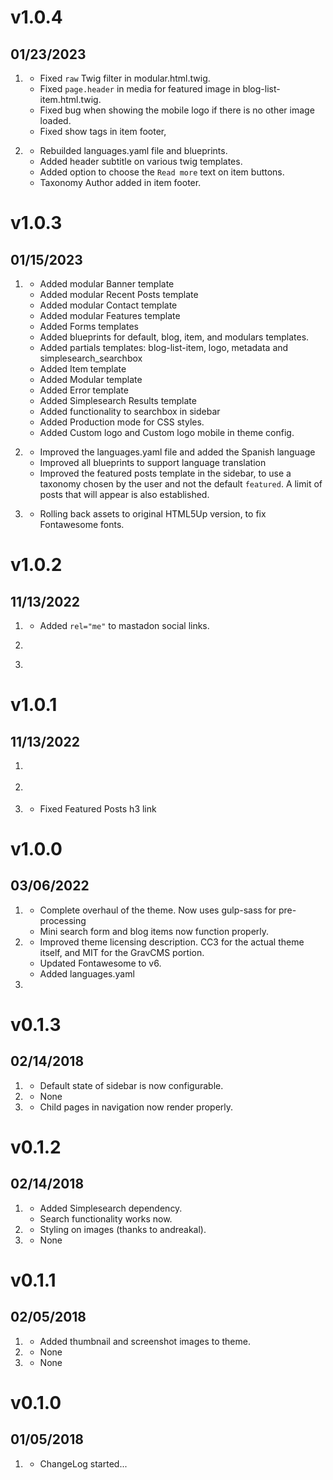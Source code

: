 # v1.0.4
## 01/23/2023

1.  [](#bugfix)
    * Fixed `raw` Twig filter in modular.html.twig.
    * Fixed `page.header` in media for featured image in blog-list-item.html.twig.
    * Fixed bug when showing the mobile logo if there is no other image loaded.
    * Fixed show tags in item footer,

2.  [](#improved)
    * Rebuilded languages.yaml file and blueprints.
    * Added header subtitle on various twig templates.
    * Added option to choose the `Read more` text on item buttons.
    * Taxonomy Author added in item footer.

# v1.0.3
##  01/15/2023

1. [](#new)
    * Added modular Banner template
    * Added modular Recent Posts template
    * Added modular Contact template
    * Added modular Features template
    * Added Forms templates
    * Added blueprints for default, blog, item, and modulars templates.
    * Added partials templates: blog-list-item, logo, metadata and simplesearch_searchbox
    * Added Item template
    * Added Modular template
    * Added Error template
    * Added Simplesearch Results template
    * Added functionality to searchbox in sidebar
    * Added Production mode for CSS styles.
    * Added Custom logo and Custom logo mobile in theme config.

2. [](#improved)
    * Improved the languages.yaml file and added the Spanish language
    * Improved all blueprints to support language translation
    * Improved the featured posts template in the sidebar, to use a taxonomy chosen by the user and not the default `featured`. A limit of posts that will appear is also established.

3. [](#bugfix)
    * Rolling back assets to original HTML5Up version, to fix Fontawesome fonts.
# v1.0.2
##  11/13/2022

1. [](#new)
    * Added `rel="me"` to mastadon social links.

2. [](#improved)

3. [](#bugfix)

# v1.0.1
##  11/13/2022

1. [](#new)

2. [](#improved)

3. [](#bugfix)
    * Fixed Featured Posts h3 link

# v1.0.0
##  03/06/2022

1. [](#new)
    * Complete overhaul of the theme. Now uses gulp-sass for pre-processing
    * Mini search form and blog items now function properly.
2. [](#improved)
    * Improved theme licensing description.  CC3 for the actual theme itself, and MIT for the GravCMS portion.
    * Updated Fontawesome to v6.
    * Added languages.yaml
3. [](#bugfix)

# v0.1.3
##  02/14/2018

1. [](#new)
    * Default state of sidebar is now configurable.
2. [](#improved)
    * None
3. [](#bugfix)
    * Child pages in navigation now render properly.

# v0.1.2
##  02/14/2018

1. [](#new)
    * Added Simplesearch dependency.
    * Search functionality works now.
2. [](#improved)
    * Styling on images (thanks to andreakal).
3. [](#bugfix)
    * None

# v0.1.1
##  02/05/2018

1. [](#new)
    * Added thumbnail and screenshot images to theme.
2. [](#improved)
    * None
3. [](#bugfix)
    * None

# v0.1.0
##  01/05/2018

1. [](#new)
    * ChangeLog started...
